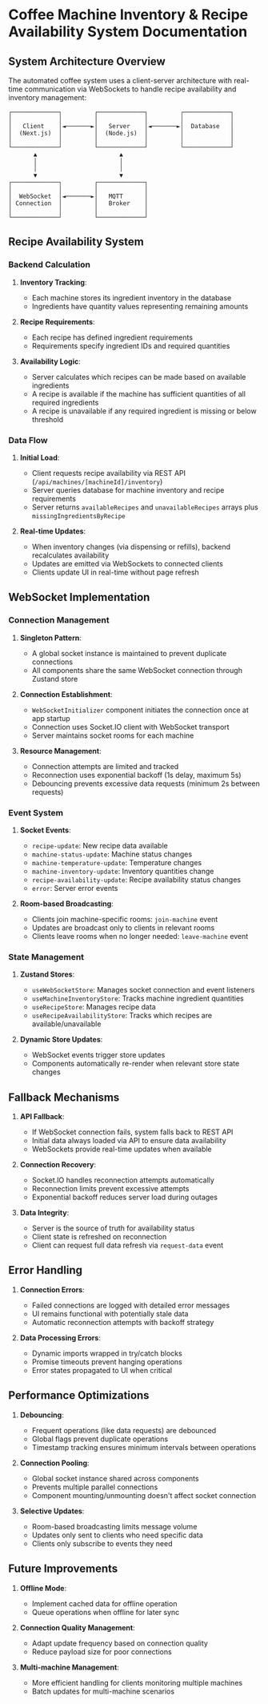 
# Coffee Machine Inventory & Recipe Availability System Documentation 

## System Architecture Overview

The automated coffee system uses a client-server architecture with real-time communication via WebSockets to handle recipe availability and inventory management:

```
┌─────────────┐         ┌─────────────┐         ┌─────────────┐
│             │         │             │         │             │
│   Client    │◄───────►│   Server    │◄───────►│  Database   │
│  (Next.js)  │         │  (Node.js)  │         │             │
│             │         │             │         │             │
└─────────────┘         └─────────────┘         └─────────────┘
       ▲                       ▲
       │                       │
       │                       │
       ▼                       ▼
┌─────────────┐         ┌─────────────┐
│             │         │             │
│  WebSocket  │◄───────►│   MQTT      │
│ Connection  │         │   Broker    │
│             │         │             │
└─────────────┘         └─────────────┘
```

## Recipe Availability System

### Backend Calculation

1. **Inventory Tracking**:
   - Each machine stores its ingredient inventory in the database
   - Ingredients have quantity values representing remaining amounts

2. **Recipe Requirements**:
   - Each recipe has defined ingredient requirements
   - Requirements specify ingredient IDs and required quantities

3. **Availability Logic**:
   - Server calculates which recipes can be made based on available ingredients
   - A recipe is available if the machine has sufficient quantities of all required ingredients
   - A recipe is unavailable if any required ingredient is missing or below threshold

### Data Flow

1. **Initial Load**:
   - Client requests recipe availability via REST API (`/api/machines/[machineId]/inventory`)
   - Server queries database for machine inventory and recipe requirements
   - Server returns `availableRecipes` and `unavailableRecipes` arrays plus `missingIngredientsByRecipe`

2. **Real-time Updates**:
   - When inventory changes (via dispensing or refills), backend recalculates availability
   - Updates are emitted via WebSockets to connected clients
   - Clients update UI in real-time without page refresh

## WebSocket Implementation

### Connection Management

1. **Singleton Pattern**:
   - A global socket instance is maintained to prevent duplicate connections
   - All components share the same WebSocket connection through Zustand store

2. **Connection Establishment**:
   - `WebSocketInitializer` component initiates the connection once at app startup
   - Connection uses Socket.IO client with WebSocket transport
   - Server maintains socket rooms for each machine

3. **Resource Management**:
   - Connection attempts are limited and tracked
   - Reconnection uses exponential backoff (1s delay, maximum 5s)
   - Debouncing prevents excessive data requests (minimum 2s between requests)

### Event System

1. **Socket Events**:
   - `recipe-update`: New recipe data available
   - `machine-status-update`: Machine status changes
   - `machine-temperature-update`: Temperature changes
   - `machine-inventory-update`: Inventory quantities change
   - `recipe-availability-update`: Recipe availability status changes
   - `error`: Server error events

2. **Room-based Broadcasting**:
   - Clients join machine-specific rooms: `join-machine` event
   - Updates are broadcast only to clients in relevant rooms
   - Clients leave rooms when no longer needed: `leave-machine` event

### State Management

1. **Zustand Stores**:
   - `useWebSocketStore`: Manages socket connection and event listeners
   - `useMachineInventoryStore`: Tracks machine ingredient quantities 
   - `useRecipeStore`: Manages recipe data
   - `useRecipeAvailabilityStore`: Tracks which recipes are available/unavailable

2. **Dynamic Store Updates**:
   - WebSocket events trigger store updates
   - Components automatically re-render when relevant store state changes

## Fallback Mechanisms

1. **API Fallback**:
   - If WebSocket connection fails, system falls back to REST API
   - Initial data always loaded via API to ensure data availability
   - WebSockets provide real-time updates when available

2. **Connection Recovery**:
   - Socket.IO handles reconnection attempts automatically
   - Reconnection limits prevent excessive attempts
   - Exponential backoff reduces server load during outages

3. **Data Integrity**:
   - Server is the source of truth for availability status
   - Client state is refreshed on reconnection
   - Client can request full data refresh via `request-data` event

## Error Handling

1. **Connection Errors**:
   - Failed connections are logged with detailed error messages
   - UI remains functional with potentially stale data
   - Automatic reconnection attempts with backoff strategy

2. **Data Processing Errors**:
   - Dynamic imports wrapped in try/catch blocks
   - Promise timeouts prevent hanging operations
   - Error states propagated to UI when critical

## Performance Optimizations

1. **Debouncing**:
   - Frequent operations (like data requests) are debounced
   - Global flags prevent duplicate operations
   - Timestamp tracking ensures minimum intervals between operations

2. **Connection Pooling**:
   - Global socket instance shared across components
   - Prevents multiple parallel connections
   - Component mounting/unmounting doesn't affect socket connection

3. **Selective Updates**:
   - Room-based broadcasting limits message volume
   - Updates only sent to clients who need specific data
   - Clients only subscribe to events they need

## Future Improvements

1. **Offline Mode**:
   - Implement cached data for offline operation
   - Queue operations when offline for later sync

2. **Connection Quality Management**:
   - Adapt update frequency based on connection quality
   - Reduce payload size for poor connections

3. **Multi-machine Management**:
   - More efficient handling for clients monitoring multiple machines
   - Batch updates for multi-machine scenarios
